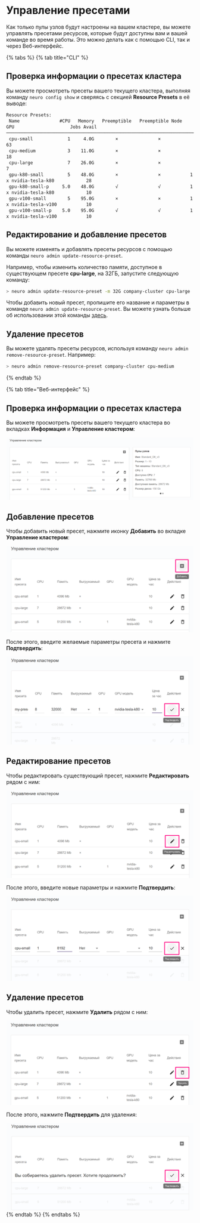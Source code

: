 # Управление пресетами

Как только пулы узлов будут настроены на вашем кластере, вы можете управлять пресетами ресурсов, которые будут доступны вам и вашей команде во время работы. Это можно делать как с помощью CLI, так и через Веб-интерфейс.

{% tabs %}
{% tab title="CLI" %}
## Проверка информации о пресетах кластера

Вы можете просмотреть пресеты вашего текущего кластера, выполняя команду `neuro config show` и сверяясь с секцией **Resource Presets** в её выводе:

```text
Resource Presets:
 Name               #CPU   Memory   Preemptible   Preemptible Node   GPU                     Jobs Avail
────────────────────────────────────────────────────────────────────────────────────────────────────────
 cpu-small             1     4.0G        ×               ×                                           63
 cpu-medium            3    11.0G        ×               ×                                           18
 cpu-large             7    26.0G        ×               ×                                            7
 gpu-k80-small         5    48.0G        ×               ×           1 x nvidia-tesla-k80            28
 gpu-k80-small-p     5.0    48.0G        √               √           1 x nvidia-tesla-k80            10
 gpu-v100-small        5    95.0G        ×               ×           1 x nvidia-tesla-v100           10
 gpu-v100-small-p    5.0    95.0G        √               √           1 x nvidia-tesla-v100           10
```

## Редактирование и добавление пресетов

Вы можете изменять и добавлять пресеты ресурсов с помощью команды `neuro admin update-resource-preset`.

Например, чтобы изменить количество памяти, доступное в существующем пресете **cpu-large**, на 32ГБ, запустите следующую команду:

```bash
> neuro admin update-resource-preset -m 32G company-cluster cpu-large
```

Чтобы добавить новый пресет, пропишите его название и параметры в команде `neuro admin update-resource-preset`. Вы можете узнать больше об использовании этой команды [здесь](https://neu-ro.gitbook.io/neu-ro-cli-reference/commands/admin).

## Удаление пресетов

Вы можете удалять пресеты ресурсов, используя команду `neuro admin remove-resource-preset`. Например:

```bash
> neuro admin remove-resource-preset company-cluster cpu-medium
```
{% endtab %}

{% tab title="Веб-интерфейс" %}
## Проверка информации о пресетах кластера

Вы можете просмотреть пресеты вашего текущего кластера во вкладках **Информация** и **Управление кластером**:

![](../../.gitbook/assets/image%20%28125%29.png)

## Добавление пресетов

Чтобы добавить новый пресет, нажмите иконку **Добавить** во вкладке **Управление кластером**:

![](../../.gitbook/assets/image%20%28123%29.png)

После этого, введите желаемые параметры пресета и нажмите **Подтвердить**:

![](../../.gitbook/assets/image%20%28130%29%20%281%29.png)

## Редактирование пресетов

Чтобы редактировать существующий пресет, нажмите **Редактировать** рядом с ним:

![](../../.gitbook/assets/image%20%28134%29%20%281%29.png)

После этого, введите новые параметры и нажмите **Подтвердить**:

![](../../.gitbook/assets/image%20%28135%29%20%281%29.png)

## Удаление пресетов

Чтобы удалить пресет, нажмите **Удалить** рядом с ним:

![](../../.gitbook/assets/image%20%28133%29%20%281%29.png)

После этого, нажмите **Подтвердить** для удаления:

![](../../.gitbook/assets/image%20%28127%29.png)
{% endtab %}
{% endtabs %}

